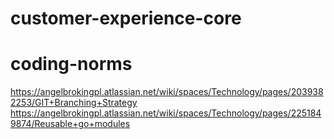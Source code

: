 # customer-experience-core


# coding-norms 
https://angelbrokingpl.atlassian.net/wiki/spaces/Technology/pages/2039382253/GIT+Branching+Strategy
https://angelbrokingpl.atlassian.net/wiki/spaces/Technology/pages/2251849874/Reusable+go+modules



